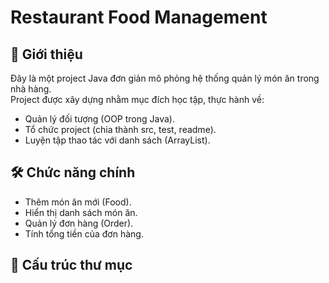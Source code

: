 # Restaurant Food Management

## 📌 Giới thiệu
Đây là một project Java đơn giản mô phỏng hệ thống quản lý món ăn trong nhà hàng.  
Project được xây dựng nhằm mục đích học tập, thực hành về:
- Quản lý đối tượng (OOP trong Java).
- Tổ chức project (chia thành src, test, readme).
- Luyện tập thao tác với danh sách (ArrayList).

## 🛠️ Chức năng chính
- Thêm món ăn mới (Food).
- Hiển thị danh sách món ăn.
- Quản lý đơn hàng (Order).
- Tính tổng tiền của đơn hàng.

## 📂 Cấu trúc thư mục
